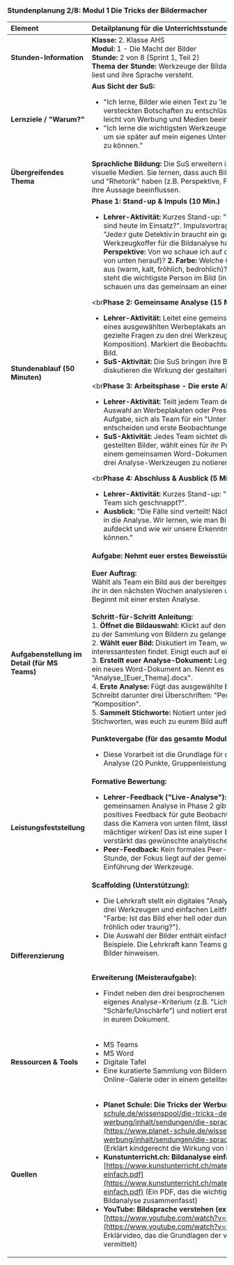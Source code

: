 ### **Stundenplanung 2/8: Modul 1 Die Tricks der Bildermacher**

| **Element** | **Detailplanung für die Unterrichtsstunde** |
| :--- | :--- |
| **Stunden-Information** | **Klasse:** 2. Klasse AHS<br>**Modul:** 1 - Die Macht der Bilder<br>**Stunde:** 2 von 8 (Sprint 1, Teil 2)<br>**Thema der Stunde:** Werkzeuge der Bildanalyse: Wie man Bilder liest und ihre Sprache versteht. |
| **Lernziele / "Warum?"** | **Aus Sicht der SuS:**<br><ul><li>"Ich lerne, Bilder wie einen Text zu 'lesen' und ihre versteckten Botschaften zu entschlüsseln, damit ich nicht so leicht von Werbung und Medien beeinflusst werde."</li><li>"Ich lerne die wichtigsten Werkzeuge der Bildanalyse kennen, um sie später auf mein eigenes Untersuchungsbild anwenden zu können."</li></ul> |
| **Übergreifendes Thema** | **Sprachliche Bildung:** Die SuS erweitern ihren Textbegriff auf visuelle Medien. Sie lernen, dass auch Bilder eine "Grammatik" und "Rhetorik" haben (z.B. Perspektive, Farbe, Komposition), die ihre Aussage beeinflussen. |
| **Stundenablauf (50 Minuten)** | **Phase 1: Stand-up & Impuls (10 Min.)**<br><ul><li>**Lehrer-Aktivität:** Kurzes Stand-up: "Welche Detektiv-Teams sind heute im Einsatz?". Impulsvortrag an der digitalen Tafel: "Jede:r gute Detektiv:in braucht ein gutes Werkzeug. Unser Werkzeugkoffer für die Bildanalyse hat heute drei Fächer: **1. Perspektive:** Von wo schaue ich auf das Bild (von oben herab, von unten herauf)? **2. Farbe:** Welche Gefühle lösen die Farben aus (warm, kalt, fröhlich, bedrohlich)? **3. Komposition:** Wo steht die wichtigste Person im Bild (in der Mitte, am Rand)? Wir schauen uns das gemeinsam an einem Beispiel an."</li></ul><br**Phase 2: Gemeinsame Analyse (15 Min.)**<br><ul><li>**Lehrer-Aktivität:** Leitet eine gemeinsame, interaktive Analyse eines ausgewählten Werbeplakats an der digitalen Tafel. Stellt gezielte Fragen zu den drei Werkzeugen (Perspektive, Farbe, Komposition). Markiert die Beobachtungen der SuS direkt am Bild.</li><li>**SuS-Aktivität:** Die SuS bringen ihre Beobachtungen ein und diskutieren die Wirkung der gestalterischen Mittel.</li></ul><br**Phase 3: Arbeitsphase - Die erste Akte (20 Min.)**<br><ul><li>**Lehrer-Aktivität:** Teilt jedem Team den Link zu einer kleinen Auswahl an Werbeplakaten oder Pressefotos zu. Stellt die Aufgabe, sich als Team für ein "Untersuchungsobjekt" zu entscheiden und erste Beobachtungen zu sammeln.</li><li>**SuS-Aktivität:** Jedes Team sichtet die zur Verfügung gestellten Bilder, wählt eines für ihr Projekt aus und beginnt, in einem gemeinsamen Word-Dokument erste Stichworte zu den drei Analyse-Werkzeugen zu notieren.</li></ul><br**Phase 4: Abschluss & Ausblick (5 Min.)**<br><ul><li>**Lehrer-Aktivität:** Kurzes Stand-up: "Welches Bild hat euer Team sich geschnappt?".</li><li>**Ausblick:** "Die Fälle sind verteilt! Nächste Woche geht es tiefer in die Analyse. Wir lernen, wie man Bildmanipulationen aufdeckt und wie wir unsere Erkenntnisse präzise formulieren können."</li></ul> |
| **Aufgabenstellung im Detail (für MS Teams)** | **Aufgabe: Nehmt euer erstes Beweisstück unter die Lupe!**<br><br>**Euer Auftrag:**<br>Wählt als Team ein Bild aus der bereitgestellten Auswahl aus, das ihr in den nächsten Wochen analysieren und bearbeiten werdet. Beginnt mit einer ersten Analyse.<br><br>**Schritt-für-Schritt Anleitung:**<br>1.  **Öffnet die Bildauswahl:** Klickt auf den Link in der Aufgabe, um zu der Sammlung von Bildern zu gelangen.<br>2.  **Wählt euer Bild:** Diskutiert im Team, welches Bild ihr am interessantesten findet. Einigt euch auf ein Bild.<br>3.  **Erstellt euer Analyse-Dokument:** Legt in eurem Team-Kanal ein neues Word-Dokument an. Nennt es "Analyse_[Euer_Thema].docx".<br>4.  **Erste Analyse:** Fügt das ausgewählte Bild in das Dokument ein. Schreibt darunter drei Überschriften: "Perspektive", "Farbe", "Komposition".<br>5.  **Sammelt Stichworte:** Notiert unter jeder Überschrift in Stichworten, was euch zu eurem Bild auffällt.<br><br>**Punktevergabe (für das gesamte Modul):**<br><ul><li>Diese Vorarbeit ist die Grundlage für die spätere benotete Analyse (20 Punkte, Gruppenleistung).</li></ul> |
| **Leistungsfeststellung** | **Formative Bewertung:**<br><ul><li>**Lehrer-Feedback ("Live-Analyse"):** Während der gemeinsamen Analyse in Phase 2 gibt die Lehrkraft direktes, positives Feedback für gute Beobachtungen der SuS ("Genau, dass die Kamera von unten filmt, lässt die Person viel mächtiger wirken! Das ist eine super Beobachtung."). Dies verstärkt das gewünschte analytische Denken.</li><li>**Peer-Feedback:** Kein formales Peer-Feedback in dieser Stunde, der Fokus liegt auf der gemeinsamen Analyse und der Einführung der Werkzeuge.</li></ul> |
| **Differenzierung** | **Scaffolding (Unterstützung):**<br><ul><li>Die Lehrkraft stellt ein digitales "Analyse-Cheatsheet" mit den drei Werkzeugen und einfachen Leitfragen zur Verfügung (z.B. "Farbe: Ist das Bild eher hell oder dunkel? Macht es dich fröhlich oder traurig?").</li><li>Die Auswahl der Bilder enthält einfachere und komplexere Beispiele. Die Lehrkraft kann Teams gezielt auf einfachere Bilder hinweisen.</li></ul><br>**Erweiterung (Meisteraufgabe):**<br><ul><li>Findet neben den drei besprochenen Werkzeugen ein viertes, eigenes Analyse-Kriterium (z.B. "Licht und Schatten", "Schärfe/Unschärfe") und notiert erste Beobachtungen dazu in eurem Dokument.</li></ul> |
| **Ressourcen & Tools** | <ul><li>MS Teams</li><li>MS Word</li><li>Digitale Tafel</li><li>Eine kuratierte Sammlung von Bildern (z.B. als Link zu einer Online-Galerie oder in einem geteilten Ordner)</li></ul> |
| **Quellen**| <ul><li>**Planet Schule: Die Tricks der Werbung:** [https://www.planet-schule.de/wissenspool/die-tricks-der-werbung/inhalt/sendungen/die-sprache-der-werbung.html](https://www.planet-schule.de/wissenspool/die-tricks-der-werbung/inhalt/sendungen/die-sprache-der-werbung.html) (Erklärt kindgerecht die Wirkung von Perspektive, Farbe etc.)</li><li>**Kunstunterricht.ch: Bildanalyse einfach erklärt:** [https://www.kunstunterricht.ch/material/analyse/bildanalyse-einfach.pdf](https://www.kunstunterricht.ch/material/analyse/bildanalyse-einfach.pdf) (Ein PDF, das die wichtigsten Begriffe der Bildanalyse zusammenfasst)</li><li>**YouTube: Bildsprache verstehen (explainity):** [https://www.youtube.com/watch?v=kRj2zXfJqI8](https://www.youtube.com/watch?v=kRj2zXfJqI8) (Ein Erklärvideo, das die Grundlagen der visuellen Kommunikation vermittelt)</li></ul> |


